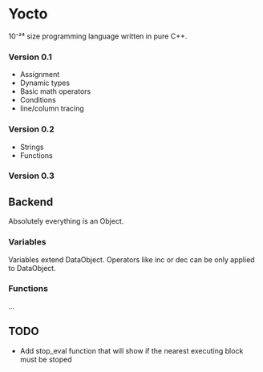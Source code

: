 # Yocto

10⁻²⁴ size programming language written in pure C++.

### Version 0.1
- Assignment
- Dynamic types
- Basic math operators
- Conditions
- line/column tracing

### Version 0.2
- Strings
- Functions

### Version 0.3

## Backend

Absolutely everything is an Object.

### Variables
Variables extend DataObject.
Operators like inc or dec can be only applied to DataObject.

### Functions
...

## TODO
- Add stop_eval function that will show if the nearest executing block must be stoped